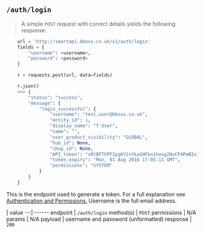 ## `/auth/login`
> A simple `POST` request with correct details yields the following response:

```python
    url = 'http://smartapi.bboxx.co.uk/v1/auth/login'
    fields = {
        "username": <username>,
        "password": <password>
    }

    r = requests.post(url, data=fields)

    r.json()
    >>> {
        "status": "success",
        "message": {
            "login_successful": {
                "username": "test.user@bboxx.co.uk",
                "entity_id": 1,
                "display_name": "T User",
                "name": "",
                "user_product_visibility": "GLOBAL",
                "hub_id": None,
                "shop_id": None,
                "API_token": "sRtBFThPFIpgKY2sYkaSHFbo1hosg2NvCP4PmBIxfGQ62VS6zrjFT6dr1qDLQGz",
                "token_expiry": "Mon, 01 Aug 2016 17:05:11 GMT",
                "permissions": "SYSTEM"
            }
        }
    }
```
This is the endpoint used to generate a token.  For a full explanation see <a href=/#authentication-and-permissions>Authentication and Permissions.</a> Username is the full email address.

  | value
--:|:------
endpoint | `/auth/login`
method(s) | `POST`
permissions |  N/A
params | N/A
payload | username and password (unformatted)
response | `200`

